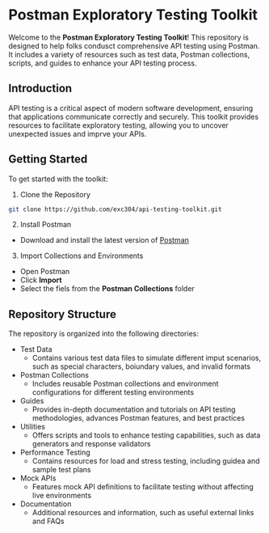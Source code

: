 # Postman Exploratory Testing Toolkit

Welcome to the **Postman Exploratory Testing Toolkit**! This repository is designed to help folks condusct comprehensive API testing using Postman. It includes a variety of resources such as test data, Postman collections, scripts, and guides to enhance your API testing process.

## Introduction

API testing is a critical aspect of modern software development, ensuring that applications communicate correctly and securely. This toolkit provides resources to facilitate exploratory testing, allowing you to uncover unexpected issues and imprve your APIs.

## Getting Started

To get started with the toolkit:
1. Clone the Repository
``` bash
git clone https://github.com/exc304/api-testing-toolkit.git
```
2. Install Postman
- Download and install the latest version of [Postman](https://www.postman.com)
3. Import Collections and Environments
- Open Postman
- Click **Import**
- Select the fiels from the **Postman Collections** folder

## Repository Structure
The repository is organized into the following directories:
- Test Data
  - Contains various test data files to simulate different imput scenarios, such as special characters, boiundary values, and invalid formats
- Postman Collections
  - Includes reusable Postman collections and environment configurations for different testing environments
- Guides
  - Provides in-depth documentation and tutorials on API testing methodologies, advances Postman features, and best practices
- Utilities
  - Offers scripts and tools to enhance testing capabilities, such as data generators and response validators
- Performance Testing
  - Contains resources for load and stress testing, including guidea and sample test plans
- Mock APIs
  - Features mock API definitions to facilitate testing without affecting live environments
- Documentation
  - Additional resources and information, such as useful external links and FAQs
